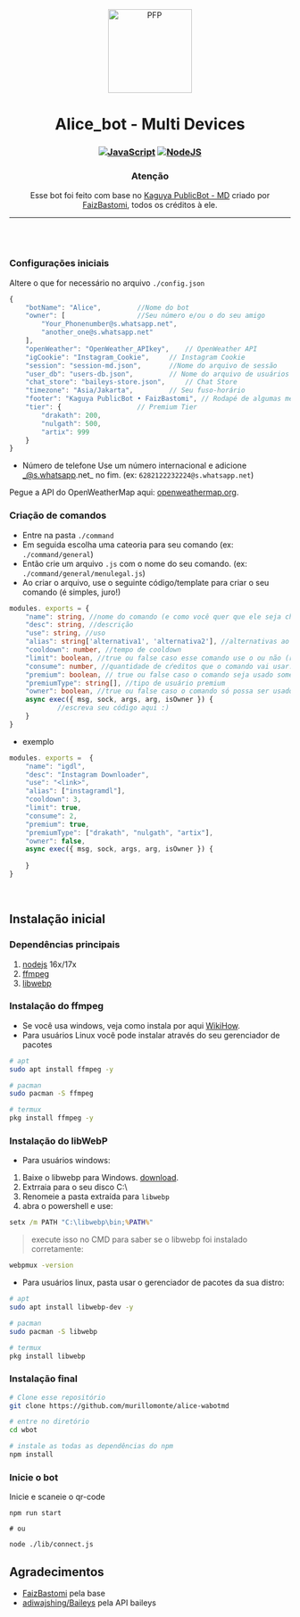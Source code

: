 <div align="center">
<img src="https://telegra.ph/file/3516d26e40789fb12827e.jpg" width="150" height="150" border="0" alt="PFP">

# Alice_bot - Multi Devices

### [![JavaScript](https://img.shields.io/badge/JavaScript-d6cc0f?style=for-the-badge&logo=javascript&logoColor=white)](https://javascript.com) [![NodeJS](https://img.shields.io/badge/Node.js-43853D?style=for-the-badge&logo=node.js&logoColor=white)](https://nodejs.org/)

### Atenção 
Esse bot foi feito com base no <a href="https://github.com/FaizBastomi/wbot">Kaguya PublicBot - MD</a> criado por <a href="https://github.com/FaizBastomi">FaizBastomi</a>,   todos os créditos à ele.
<hr>
</div><br />
<br />

### Configurações iniciais
Altere o que for necessário no arquivo `./config.json`   <br />
```ts
{
    "botName": "Alice",			//Nome do bot
    "owner": [					//Seu número e/ou o do seu amigo
        "Your_Phonenumber@s.whatsapp.net",
        "another_one@s.whatsapp.net"
    ],
    "openWeather": "OpenWeather_APIkey",	// OpenWeather API
    "igCookie": "Instagram_Cookie",		// Instagram Cookie
    "session": "session-md.json",		//Nome do arquivo de sessão
    "user_db": "users-db.json",			// Nome do arquivo de usuários
    "chat_store": "baileys-store.json",		// Chat Store
    "timezone": "Asia/Jakarta",			// Seu fuso-horário
    "footer": "Kaguya PublicBot • FaizBastomi",	// Rodapé de algumas mensagens
    "tier": {					// Premium Tier
        "drakath": 200,
        "nulgath": 500,
        "artix": 999
    }
}
```
- Número de telefone
Use um número internacional e adicione  _@s.whatsapp.net_ no fim. (ex: `6282122232224@s.whatsapp.net`)

Pegue a API do OpenWeatherMap aqui: [openweathermap.org](https://openweathermap.org).

### Criação de comandos
- Entre na pasta `./command`
- Em seguida escolha uma cateoria para seu comando (ex: `./command/general`)
- Então crie um arquivo `.js` com o nome do seu comando.  (ex: `./command/general/menulegal.js`)
- Ao criar o arquivo, use o seguinte código/template para criar o seu comando (é simples, juro!)

```ts
modules. exports = {
	"name": string, //nome do comando (e como você quer que ele seja chamado. ex: /menulegal)
	"desc": string, //descrição
	"use": string, //uso
	"alias": string['alternativa1', 'alternativa2'], //alternativas ao comando. ex: /menutop ou /menumassa
	"cooldown": number, //tempo de cooldown
	"limit": boolean, //true ou false caso esse comando use o ou não (respectivamente) "crédito" de uso do bot.
	"consume": number, //quantidade de cŕeditos que o comando vai usar.
	"premium": boolean, // true ou false caso o comando seja usado somente ṕor usuários premium
	"premiumType": string[], //tipo de usuário premium
	"owner": boolean, //true ou false caso o comando só possa ser usado pelo dono
	async exec({ msg, sock, args, arg, isOwner }) {
			//escreva seu código aqui :)
	}
}
```
- exemplo
```ts
modules. exports =  {
	"name": "igdl",
	"desc": "Instagram Downloader",
	"use": "<link>",
	"alias": ["instagramdl"],
	"cooldown": 3,
	"limit": true,
	"consume": 2,
	"premium": true,
	"premiumType": ["drakath", "nulgath", "artix"],
	"owner": false,
	async exec({ msg, sock, args, arg, isOwner }) { 
	
	}
}
``` 
</br>

## Instalação inicial
### Dependências principais
1. [nodejs](https://nodejs.org/en/download) 16x/17x
2. [ffmpeg](https://ffmpeg.org)
3. [libwebp](https://developers.google.com/speed/webp/download)

### Instalação do ffmpeg
- Se você usa windows, veja como instala por aqui [WikiHow](https://www.wikihow.com/Install-FFmpeg-on-Windows).<br />
- Para usuários Linux você pode instalar através do seu gerenciador de pacotes

```bash
# apt
sudo apt install ffmpeg -y

# pacman
sudo pacman -S ffmpeg

# termux
pkg install ffmpeg -y
```

### Instalação do libWebP
- Para usuários windows: 
1. Baixe o libwebp para Windows. [download](https://developers.google.com/speed/webp/download).
2. Extrraia para o seu disco C:\
3. Renomeie a pasta extraída para `libwebp`
4. abra o powershell e use:
```cmd
setx /m PATH "C:\libwebp\bin;%PATH%"
```
> execute isso no CMD para saber se o libwebp foi instalado corretamente:
```cmd
webpmux -version
```

- Para usuários linux, pasta usar o gerenciador de pacotes da sua distro: 

```bash
# apt
sudo apt install libwebp-dev -y

# pacman
sudo pacman -S libwebp

# termux
pkg install libwebp
```

### Instalação final
```bash
# Clone esse repositório
git clone https://github.com/murillomonte/alice-wabotmd

# entre no diretório
cd wbot

# instale as todas as dependências do npm
npm install
```

### Inicie o bot
Inicie e scaneie o qr-code
```
npm run start

# ou

node ./lib/connect.js
```

## Agradecimentos
- <a href="https://github.com/FaizBastomi">FaizBastomi</a> pela base
- <a href="https://github.com/adiwajshing/Baileys">adiwajshing/Baileys</a> pela API baileys
